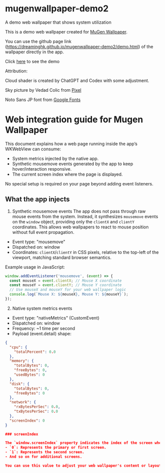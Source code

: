 # mugenwallpaper-demo2
A demo web wallpaper that shows system utilization

This is a demo web wallpaper created for [MuGen Wallpaper](https://www.mugenwallpaper.com).

You can use the github page link (https://dreaminghk.github.io/mugenwallpaper-demo2/demo.html) of the wallpaper directly in the app.

Click [here](https://dreaminghk.github.io/mugenwallpaper-demo2/demo.html) to see the demo

Attribution:

Cloud shader is created by ChatGPT and Codex with some adjustment.

Sky picture by Vedad Colic from [Pixel](https://www.pexels.com/photo/white-clothes-under-blue-sky-577279/)

Noto Sans JP font from [Google Fonts](https://fonts.google.com/noto/specimen/Noto+Sans+JP)

# Web integration guide for Mugen Wallpaper

This document explains how a web page running inside the app’s WKWebView can consume:
- System metrics injected by the native app.
- Synthetic mousemove events generated by the app to keep hover/interaction responsive.
- The current screen index where the page is displayed.

No special setup is required on your page beyond adding event listeners.

## What the app injects

1) Synthetic mousemove events
The app does not pass through raw mouse events from the system. Instead, it synthesizes `mousemove` events on the `window` object, providing only the `clientX` and `clientY` coordinates. This allows web wallpapers to react to mouse position without full event propagation.

- Event type: "mousemove"
- Dispatched on: window
- Coordinates: `clientX`/`clientY` in CSS pixels, relative to the top-left of the viewport, matching standard browser semantics.

Example usage in JavaScript:
```javascript
window.addEventListener('mousemove', (event) => {
  const mouseX = event.clientX; // Mouse X coordinate
  const mouseY = event.clientY; // Mouse Y coordinate
  // Use mouseX and mouseY for your web wallpaper logic
  console.log(`Mouse X: ${mouseX}, Mouse Y: ${mouseY}`);
});
```

2) Native system metrics events
- Event type: "nativeMetrics" (CustomEvent)
- Dispatched on: window
- Frequency: ~1 time per second
- Payload (event.detail) shape:

```json
{
  "cpu": {
    "totalPercent": 0.0
  },
  "memory": {
    "totalBytes": 0,
    "freeBytes": 0,
    "usedBytes": 0
  },
  "disk": {
    "totalBytes": 0,
    "freeBytes": 0
  },
  "network": {
    "rxBytesPerSec": 0.0,
    "txBytesPerSec": 0.0
  },
  "screenIndex": 0
}

### screenIndex

The `window.screenIndex` property indicates the index of the screen where the web wallpaper is currently displayed.
- `0`: Represents the primary or first screen.
- `1`: Represents the second screen.
- And so on for additional screens.

You can use this value to adjust your web wallpaper's content or layout based on which screen it's on.
```
